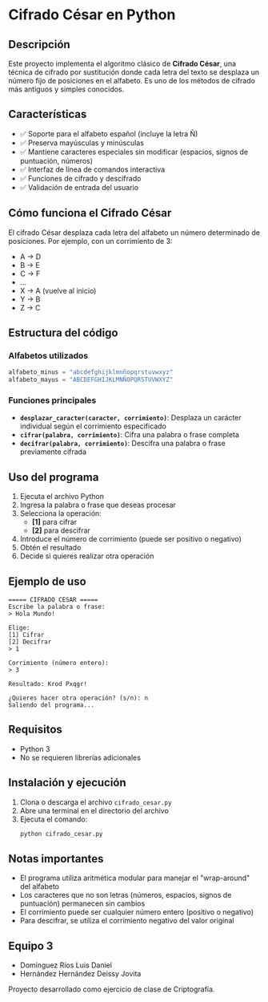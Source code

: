 # Cifrado César en Python

## Descripción

Este proyecto implementa el algoritmo clásico de **Cifrado César**, una técnica de cifrado por sustitución donde cada letra del texto se desplaza un número fijo de posiciones en el alfabeto. Es uno de los métodos de cifrado más antiguos y simples conocidos.

## Características

- ✅ Soporte para el alfabeto español (incluye la letra Ñ)
- ✅ Preserva mayúsculas y minúsculas
- ✅ Mantiene caracteres especiales sin modificar (espacios, signos de puntuación, números)
- ✅ Interfaz de línea de comandos interactiva
- ✅ Funciones de cifrado y descifrado
- ✅ Validación de entrada del usuario

## Cómo funciona el Cifrado César

El cifrado César desplaza cada letra del alfabeto un número determinado de posiciones. Por ejemplo, con un corrimiento de 3:

- A → D
- B → E  
- C → F
- ...
- X → A (vuelve al inicio)
- Y → B
- Z → C

## Estructura del código

### Alfabetos utilizados
```python
alfabeto_minus = "abcdefghijklmnñopqrstuvwxyz"
alfabeto_mayus = "ABCDEFGHIJKLMNÑOPQRSTUVWXYZ"
```

### Funciones principales

- **`desplazar_caracter(caracter, corrimiento)`**: Desplaza un carácter individual según el corrimiento especificado
- **`cifrar(palabra, corrimiento)`**: Cifra una palabra o frase completa
- **`decifrar(palabra, corrimiento)`**: Descifra una palabra o frase previamente cifrada

## Uso del programa

1. Ejecuta el archivo Python
2. Ingresa la palabra o frase que deseas procesar
3. Selecciona la operación:
   - **[1]** para cifrar
   - **[2]** para descifrar
4. Introduce el número de corrimiento (puede ser positivo o negativo)
5. Obtén el resultado
6. Decide si quieres realizar otra operación

## Ejemplo de uso

```
===== CIFRADO CESAR =====
Escribe la palabra o frase:
> Hola Mundo!

Elige:
[1] Cifrar
[2] Decifrar
> 1

Corrimiento (número entero):
> 3

Resultado: Krod Pxqgr!

¿Quieres hacer otra operación? (s/n): n
Saliendo del programa...
```

## Requisitos

- Python 3
- No se requieren librerías adicionales

## Instalación y ejecución

1. Clona o descarga el archivo `cifrado_cesar.py`
2. Abre una terminal en el directorio del archivo
3. Ejecuta el comando:
   ```bash
   python cifrado_cesar.py
   ```

## Notas importantes

- El programa utiliza aritmética modular para manejar el "wrap-around" del alfabeto
- Los caracteres que no son letras (números, espacios, signos de puntuación) permanecen sin cambios
- El corrimiento puede ser cualquier número entero (positivo o negativo)
- Para descifrar, se utiliza el corrimiento negativo del valor original


## Equipo 3
- Domínguez Ríos Luis Daniel
- Hernández Hernández Deissy Jovita

Proyecto desarrollado como ejercicio de clase de Criptografía.
